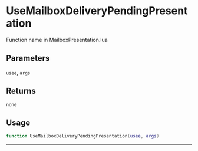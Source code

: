 # UseMailboxDeliveryPendingPresentation
Function name in MailboxPresentation.lua
## Parameters
`usee`, `args`
## Returns
`none`
## Usage
```lua
function UseMailboxDeliveryPendingPresentation(usee, args)
```
---
